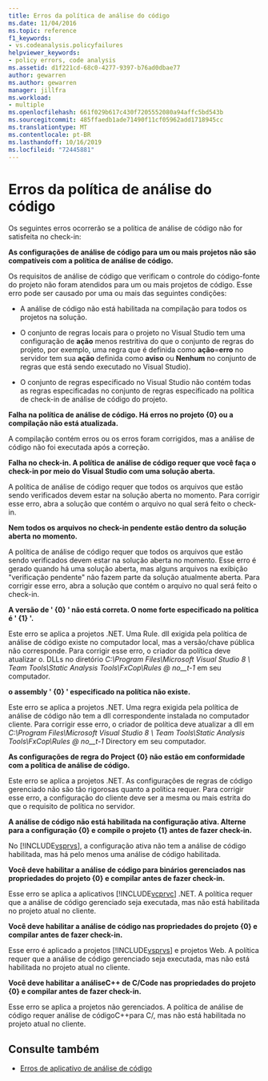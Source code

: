 ```yaml
---
title: Erros da política de análise do código
ms.date: 11/04/2016
ms.topic: reference
f1_keywords:
- vs.codeanalysis.policyfailures
helpviewer_keywords:
- policy errors, code analysis
ms.assetid: d1f221cd-68c0-4277-9397-b76ad0dbae77
author: gewarren
ms.author: gewarren
manager: jillfra
ms.workload:
- multiple
ms.openlocfilehash: 661f029b617c430f7205552080a94affc5bd543b
ms.sourcegitcommit: 485ffaedb1ade71490f11cf05962add1718945cc
ms.translationtype: MT
ms.contentlocale: pt-BR
ms.lasthandoff: 10/16/2019
ms.locfileid: "72445881"
---
```

# <a name="code-analysis-policy-errors"></a>Erros da política de análise do código

Os seguintes erros ocorrerão se a política de análise de código não for satisfeita no check-in:

**As configurações de análise de código para um ou mais projetos não são compatíveis com a política de análise de código.**

Os requisitos de análise de código que verificam o controle do código-fonte do projeto não foram atendidos para um ou mais projetos de código. Esse erro pode ser causado por uma ou mais das seguintes condições:

- A análise de código não está habilitada na compilação para todos os projetos na solução.

- O conjunto de regras locais para o projeto no Visual Studio tem uma configuração de **ação** menos restritiva do que o conjunto de regras do projeto, por exemplo, uma regra que é definida como **ação**=**erro** no servidor tem sua **ação** definida como **aviso** ou **Nenhum** no conjunto de regras que está sendo executado no Visual Studio).

- O conjunto de regras especificado no Visual Studio não contém todas as regras especificadas no conjunto de regras especificado na política de check-in de análise de código do projeto.

**Falha na política de análise de código. Há erros no projeto {0} ou a compilação não está atualizada.**

A compilação contém erros ou os erros foram corrigidos, mas a análise de código não foi executada após a correção.

**Falha no check-in. A política de análise de código requer que você faça o check-in por meio do Visual Studio com uma solução aberta.**

A política de análise de código requer que todos os arquivos que estão sendo verificados devem estar na solução aberta no momento. Para corrigir esse erro, abra a solução que contém o arquivo no qual será feito o check-in.

**Nem todos os arquivos no check-in pendente estão dentro da solução aberta no momento.**

A política de análise de código requer que todos os arquivos que estão sendo verificados devem estar na solução aberta no momento. Esse erro é gerado quando há uma solução aberta, mas alguns arquivos na exibição "verificação pendente" não fazem parte da solução atualmente aberta. Para corrigir esse erro, abra a solução que contém o arquivo no qual será feito o check-in.

**A versão de ' {0} ' não está correta. O nome forte especificado na política é ' {1} '.**

Este erro se aplica a projetos .NET. Uma Rule. dll exigida pela política de análise de código existe no computador local, mas a versão/chave pública não corresponde. Para corrigir esse erro, o criador da política deve atualizar o. DLLs no diretório *C:\Program Files\Microsoft Visual Studio 8 \ Team Tools\Static Analysis Tools\FxCop\Rules @ no__t-1* em seu computador.

**o assembly ' {0} ' especificado na política não existe.**

Este erro se aplica a projetos .NET. Uma regra exigida pela política de análise de código não tem a dll correspondente instalada no computador cliente. Para corrigir esse erro, o criador de política deve atualizar a dll em *C:\Program Files\Microsoft Visual Studio 8 \ Team Tools\Static Analysis Tools\FxCop\Rules @ no__t-1* Directory em seu computador.

**As configurações de regra do Project {0} não estão em conformidade com a política de análise de código.**

Este erro se aplica a projetos .NET. As configurações de regras de código gerenciado não são tão rigorosas quanto a política requer. Para corrigir esse erro, a configuração do cliente deve ser a mesma ou mais estrita do que o requisito de política no servidor.

**A análise de código não está habilitada na configuração ativa. Alterne para a configuração {0} e compile o projeto {1} antes de fazer check-in.**

No [!INCLUDE[vsprvs](../code-quality/includes/vsprvs_md.md)], a configuração ativa não tem a análise de código habilitada, mas há pelo menos uma análise de código habilitada.

**Você deve habilitar a análise de código para binários gerenciados nas propriedades do projeto {0} e compilar antes de fazer check-in.**

Esse erro se aplica a aplicativos [!INCLUDE[vcprvc](../code-quality/includes/vcprvc_md.md)] .NET. A política requer que a análise de código gerenciado seja executada, mas não está habilitada no projeto atual no cliente.

**Você deve habilitar a análise de código nas propriedades do projeto {0} e compilar antes de fazer check-in.**

Esse erro é aplicado a projetos [!INCLUDE[vsprvs](../code-quality/includes/vsprvs_md.md)] e projetos Web. A política requer que a análise de código gerenciado seja executada, mas não está habilitada no projeto atual no cliente.

**Você deve habilitar a análiseC++ de C/Code nas propriedades do projeto {0} e compilar antes de fazer check-in.**

Esse erro se aplica a projetos não gerenciados. A política de análise de código requer análise de códigoC++para C/, mas não está habilitada no projeto atual no cliente.

## <a name="see-also"></a>Consulte também

- [Erros de aplicativo de análise de código](../code-quality/code-analysis-application-errors.md)
